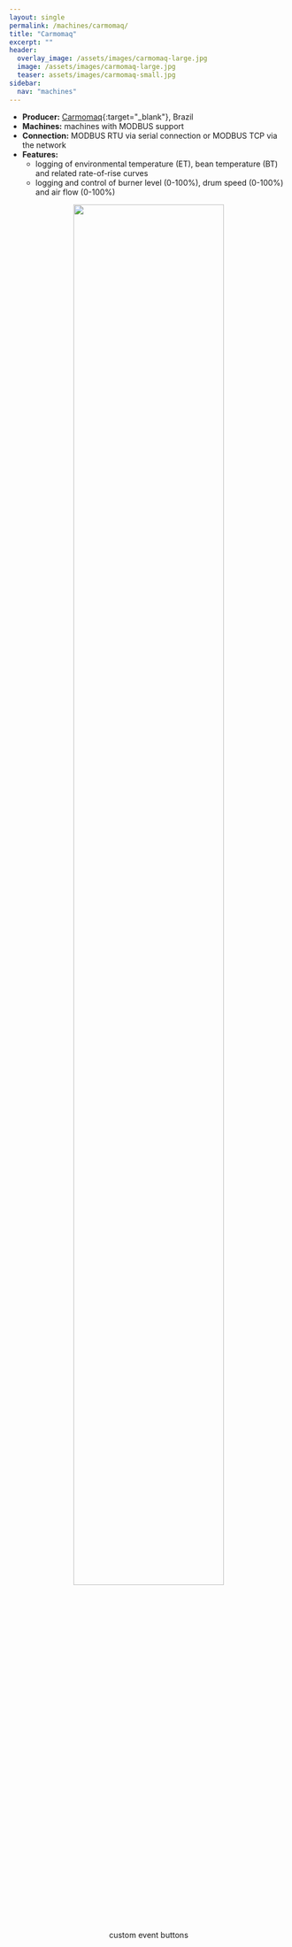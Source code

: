 ```yaml
---
layout: single
permalink: /machines/carmomaq/
title: "Carmomaq"
excerpt: ""
header:
  overlay_image: /assets/images/carmomaq-large.jpg
  image: /assets/images/carmomaq-large.jpg
  teaser: assets/images/carmomaq-small.jpg
sidebar:
  nav: "machines"
---
```

* __Producer:__ [Carmomaq](https://www.carmomaq.com.br/){:target="_blank"}, Brazil
* __Machines:__ machines with MODBUS support
* __Connection:__ MODBUS RTU via serial connection or MODBUS TCP via the network
* __Features:__
  - logging of environmental temperature (ET), bean temperature (BT) and related rate-of-rise curves
  - logging and control of burner level (0-100%), drum speed (0-100%) and air flow (0-100%)

<figure>
<center>
<a href="{{ site.baseurl }}/assets/images/buttons-carmomaq.png">
<img src="{{ site.baseurl }}/assets/images/buttons-carmomaq.png" style="width: 80%;"></a>
    <figcaption>custom event buttons</figcaption>
</center>
</figure>